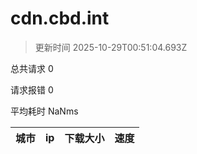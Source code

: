 
  # cdn.cbd.int

  > 更新时间 2025-10-29T00:51:04.693Z
  
  总共请求 0

  请求报错 0

  平均耗时 NaNms

|城市|ip|下载大小|速度|
|-----|----------|---|---|

  